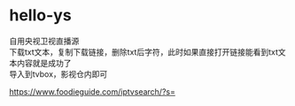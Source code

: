 # hello-ys
自用央视卫视直播源   
下载txt文本，复制下载链接，删除txt后字符，此时如果直接打开链接能看到txt文本内容就是成功了   
导入到tvbox，影视仓内即可

https://www.foodieguide.com/iptvsearch/?s=
